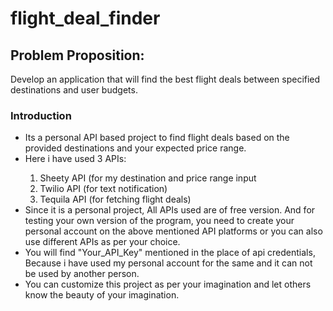 # **flight_deal_finder**
<h2>Problem Proposition:</h2>
<p>Develop an application that will find the best flight deals between specified destinations and user budgets.</p>
<h3>Introduction</h3>
<ul>
<li>Its a personal API based project to find flight deals based on the provided destinations and your expected price range.</li>
  <li>Here i have used 3 APIs:</li>
  <ol>
    <li>Sheety API (for my destination and price range input </li>
    <li>Twilio API (for text notification) </li> 
    <li>Tequila API (for fetching flight deals)</li>
  </ol>
<li>Since it is a personal project, All APIs used are of free version. And for testing your own version of the program, you need to create your personal account on the above mentioned API platforms or you can also use different APIs as per your choice.</li>
<li>You will find "Your_API_Key" mentioned in the place of api credentials, Because i have used my personal account for the same and it can not be used by another person.</li>
<li>You can customize this project as per your imagination and let others know the beauty of your imagination.</li>
</ul>

